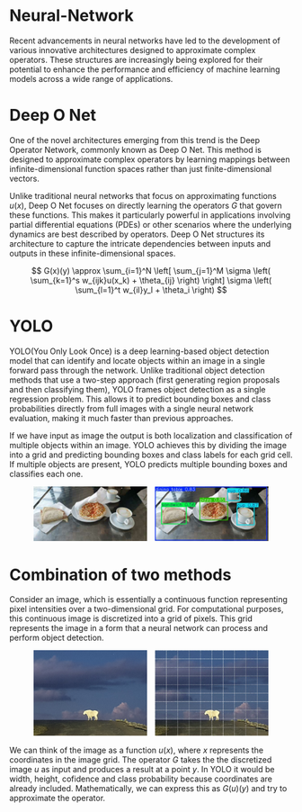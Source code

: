 
# Neural-Network
Recent advancements in neural networks have led to the development of various innovative architectures designed to approximate complex operators. These structures are increasingly being explored for their potential to enhance the performance and efficiency of machine learning models across a wide range of applications.
# Deep O Net
One of the novel architectures emerging from this trend is the Deep Operator Network, commonly known as Deep O Net. This method is designed to approximate complex operators by learning mappings between infinite-dimensional function spaces rather than just finite-dimensional vectors. 

Unlike traditional neural networks that focus on approximating functions $u(x)$, Deep O Net focuses on directly learning the operators $G$ that govern these functions. This makes it particularly powerful in applications involving partial differential equations (PDEs) or other scenarios where the underlying dynamics are best described by operators. Deep O Net structures its architecture to capture the intricate dependencies between inputs and outputs in these infinite-dimensional spaces.

$$
G(x)(y) \approx \sum_{i=1}^N \left[ \sum_{j=1}^M \sigma \left( \sum_{k=1}^s w_{ijk}u(x_k) + \theta_{ij} \right) \right] \sigma \left( \sum_{l=1}^t w_{il}y_l + \theta_i \right)
$$


# YOLO

YOLO(You Only Look Once) is a deep learning-based object detection model that can identify and locate objects within an image in a single forward pass through the network. Unlike traditional object detection methods that use a two-step approach (first generating region proposals and then classifying them), YOLO frames object detection as a single regression problem. This allows it to predict bounding boxes and class probabilities directly from full images with a single neural network evaluation, making it much faster than previous approaches.

If we have input as image the output is both localization and classification of multiple objects within an image. YOLO achieves this by dividing the image into a grid and predicting bounding boxes and class labels for each grid cell. If multiple objects are present, YOLO predicts multiple bounding boxes and classifies each one.


<div align="center">
  <img width="40%" src="https://raw.githubusercontent.com/2lineok/Neural-Network-combination/main/YOLO/Cup-bowl-detection-1/data/3221.jpg" style="display: inline-block; margin-right: 10px;">
  <img width="40%" src="https://raw.githubusercontent.com/2lineok/Neural-Network-combination/main/YOLO/runs/detect/predict2/3221.jpg" style="display: inline-block;">
</div>


# Combination of two methods

Consider an image, which is essentially a continuous function representing pixel intensities over a two-dimensional grid. For computational purposes, this continuous image is discretized into a grid of pixels. This grid represents the image in a form that a neural network can process and perform object detection.

<div align="center">
  <img width="40%" src="https://raw.githubusercontent.com/2lineok/Neural-Network-combination/main/Explanation/goat_image.jpg" style="display: inline-block; margin-right: 10px;">
  <img width="40%" src="https://raw.githubusercontent.com/2lineok/Neural-Network-combination/main/Explanation/goat_image_with_grid.jpg" style="display: inline-block;">
</div>

We can think of the image as a function $u(x)$, where $x$ represents the coordinates in the image grid. The operator $G$ takes the the discretized image $u$ as input and produces a result at a point $y$. In YOLO it would be width, height, cofidence and class probability because coordinates are already included. Mathematically, we can express this as $G(u)(y)$ and try to approximate the operator.
